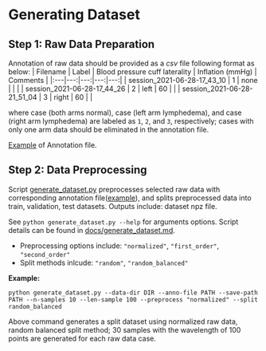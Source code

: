 # Generating Dataset 
## Step 1: Raw Data Preparation 
Annotation of raw data should be provided as a _csv_ file following format as below:
| Filename | Label | Blood pressure cuff laterality | Inflation (mmHg) | Comments |
|:---|---:|---:|---:|---:|
| session_2021-06-28-17_43_10 | 1 | none | | |
| session_2021-06-28-17_44_26 | 2 | left | 60 | |
| session_2021-06-28-21_51_04 | 3 | right | 60 | |

where case (both arms normal), case (left arm lymphedema), and case (right arm lymphedema) are labeled as `1`, `2`, and `3`, respectively; cases with only one arm data should be eliminated in the annotation file.

[Example](https://github.com/Rescue-Heroes/LimbRescueML/blob/main/rawdata/annotations.csv) of Annotation file.

## Step 2: Data Preprocessing
Script [generate_dataset.py](https://github.com/Rescue-Heroes/LimbRescueML/blob/main/generate_dataset.py) preprocesses selected raw data with corresponding annotation file([example](https://github.com/Rescue-Heroes/LimbRescueML/blob/main/rawdata/annotations.csv)), and splits preprocessed data into train, validation, test datasets. Outputs include: dataset npz file.

See `python generate_dataset.py --help` for arguments options. Script details can be found in [docs/generate_dataset.md](https://github.com/Rescue-Heroes/LimbRescueML/blob/main/docs/generate_dataset.md).
- Preprocessing options include: `"normalized"`, `"first_order"`, `"second_order"`
- Split methods inlcude: `"random"`, `"random_balanced"`

**Example:**
```
python generate_dataset.py --data-dir DIR --anno-file PATH --save-path PATH --n-samples 10 --len-sample 100 --preprocess "normalized" --split random_balanced 
```
Above command generates a split dataset using normalized raw data, random balanced split method; 30 samples with the wavelength of 100 points are generated for each raw data case.